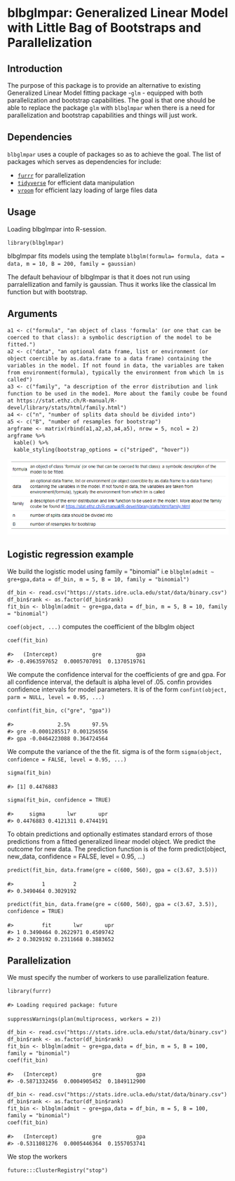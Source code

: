 # blbglmpar: Generalized Linear Model with Little Bag of Bootstraps and Parallelization

## Introduction

The purpose of this package is to provide an alternative to existing Generalized Linear Model fitting package -`glm` - equipped with both parallelization and bootstrap capabilities. The goal is that one should be able to replace the package  `glm` with `blbglmpar` when there is a need for parallelization and bootstrap capabilities and things will just work. 

## Dependencies

`blbglmpar` uses a couple of packages so as to achieve the goal. The list of packages which serves as dependencies for include:

  * [`furrr`](https://github.com/DavisVaughan/furrr) for parallelization
  * [`tidyverse`](https://www.tidyverse.org/) for efficient data manipulation
  * [`vroom`](https://www.tidyverse.org/blog/2019/05/vroom-1-0-0/) for efficient lazy loading of large files data
  
## Usage

Loading blbglmpar into R-session.

```{r setup}
library(blbglmpar)
```
blbglmpar fits models using the template `blbglm(formula= formula, data = data, m = 10, B = 200, family = gaussian)`

The default behaviour of blbglmpar is that it does not run using parralellization and family is gaussian. Thus it works like the classical lm function but with bootstrap.

## Arguments

```{r}
a1 <- c("formula", "an object of class 'formula' (or one that can be coerced to that class): a symbolic description of the model to be fitted.")
a2 <- c("data", "an optional data frame, list or environment (or object coercible by as.data.frame to a data frame) containing the variables in the model. If not found in data, the variables are taken from environment(formula), typically the environment from which lm is called")
a3 <- c("family", "a description of the error distribution and link function to be used in the mode1. More about the family coube be found at https://stat.ethz.ch/R-manual/R-devel/library/stats/html/family.html")
a4 <- c("n", "number of splits data should be divided into")
a5 <- c("B", "number of resamples for bootstrap")
argframe <- matrix(rbind(a1,a2,a3,a4,a5), nrow = 5, ncol = 2)
argframe %>%
  kable() %>%
  kable_styling(bootstrap_options = c("striped", "hover"))
```

![properties](prop.PNG)

## Logistic regression example

We build the logistic model using family = "binomial" i.e `blbglm(admit ~ gre+gpa,data = df_bin, m = 5, B = 10, family = "binomial")`

```{r}
df_bin <- read.csv("https://stats.idre.ucla.edu/stat/data/binary.csv")
df_bin$rank <- as.factor(df_bin$rank)
fit_bin <- blbglm(admit ~ gre+gpa,data = df_bin, m = 5, B = 10, family = "binomial")
```

`coef(object, ...)` computes the coefficient of the blbglm object

```{r}
coef(fit_bin)

#>   (Intercept)           gre           gpa 
#> -0.4963597652  0.0005707091  0.1370519761
```

We compute the confidence interval for the coefficients of gre and gpa. For all confidence interval, the default is alpha level of .05. confin provides confidence intervals for model parameters. It is of the form `confint(object, parm = NULL, level = 0.95, ...)`

```{r}
confint(fit_bin, c("gre", "gpa"))

#>              2.5%       97.5%
#> gre -0.0001285517 0.001256556
#> gpa -0.0464223088 0.364724564
```

We compute the variance of the the fit.
sigma is of the form `sigma(object, confidence = FALSE, level = 0.95, ...)`

```{r}
sigma(fit_bin)

#> [1] 0.4476883
```

```{r}
sigma(fit_bin, confidence = TRUE)

#>     sigma       lwr       upr 
#> 0.4476883 0.4121311 0.4744191
```
To obtain predictions and optionally estimates standard errors of those predictions from a fitted generalized linear model object.
We predict the outcome for new data. The prediction function is of the form predict(object, new_data, confidence = FALSE, level = 0.95, ...)

```{r}
predict(fit_bin, data.frame(gre = c(600, 560), gpa = c(3.67, 3.5)))

#>         1         2 
#> 0.3490464 0.3029192
```
```{r}
predict(fit_bin, data.frame(gre = c(600, 560), gpa = c(3.67, 3.5)), confidence = TRUE)

#>         fit       lwr       upr
#> 1 0.3490464 0.2622971 0.4509742
#> 2 0.3029192 0.2311668 0.3883652
```

## Parallelization

We must specify the number of workers to use parallelization feature. 

```{r}
library(furrr)

#> Loading required package: future

suppressWarnings(plan(multiprocess, workers = 2))

```

```{r}
df_bin <- read.csv("https://stats.idre.ucla.edu/stat/data/binary.csv")
df_bin$rank <- as.factor(df_bin$rank)
fit_bin <- blbglm(admit ~ gre+gpa,data = df_bin, m = 5, B = 100, family = "binomial")
coef(fit_bin)

#>   (Intercept)           gre           gpa 
#> -0.5871332456  0.0004905452  0.1849112900

```
```{r}
df_bin <- read.csv("https://stats.idre.ucla.edu/stat/data/binary.csv")
df_bin$rank <- as.factor(df_bin$rank)
fit_bin <- blbglm(admit ~ gre+gpa,data = df_bin, m = 5, B = 100, family = "binomial")
coef(fit_bin)

#>   (Intercept)           gre           gpa 
#> -0.5311081276  0.0005446364  0.1557053741
```

We stop the workers

```{r}
future:::ClusterRegistry("stop")
```

